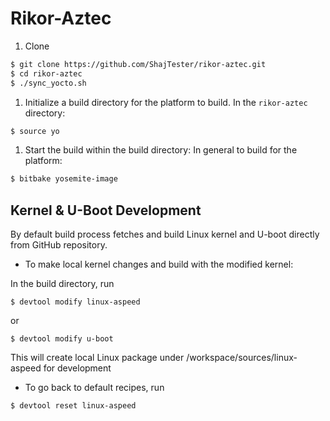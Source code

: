 # Rikor-Aztec

1. Clone
 ```bash
 $ git clone https://github.com/ShajTester/rikor-aztec.git
 $ cd rikor-aztec
 $ ./sync_yocto.sh
 ```

1. Initialize a build directory for the platform to build. In the `rikor-aztec` directory:
 ```bash
 $ source yo
 ```
1. Start the build within the build directory:
 In general to build for the platform:
 ```bash
 $ bitbake yosemite-image
 ```

## Kernel & U-Boot Development
By default build process fetches and build Linux kernel and U-boot directly from GitHub repository.
- To make local kernel changes and build with the modified kernel:

In the build directory, run
```
$ devtool modify linux-aspeed
```
or
```
$ devtool modify u-boot
```
This will create local Linux package under <buildir>/workspace/sources/linux-aspeed  for development

- To go back to default recipes, run
```
$ devtool reset linux-aspeed
```
